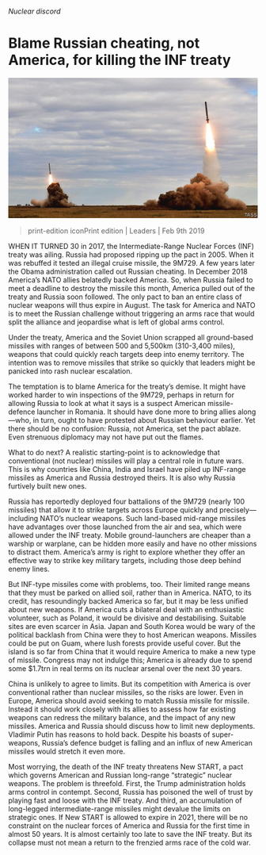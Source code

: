 ###### Nuclear discord

# Blame Russian cheating, not America, for killing the INF treaty 

![image](images/20190209_ldp002.jpg) 

> print-edition iconPrint edition | Leaders | Feb 9th 2019 

WHEN IT TURNED 30 in 2017, the Intermediate-Range Nuclear Forces (INF) treaty was ailing. Russia had proposed ripping up the pact in 2005. When it was rebuffed it tested an illegal cruise missile, the 9M729. A few years later the Obama administration called out Russian cheating. In December 2018 America’s NATO allies belatedly backed America. So, when Russia failed to meet a deadline to destroy the missile this month, America pulled out of the treaty and Russia soon followed. The only pact to ban an entire class of nuclear weapons will thus expire in August. The task for America and NATO is to meet the Russian challenge without triggering an arms race that would split the alliance and jeopardise what is left of global arms control. 

Under the treaty, America and the Soviet Union scrapped all ground-based missiles with ranges of between 500 and 5,500km (310-3,400 miles), weapons that could quickly reach targets deep into enemy territory. The intention was to remove missiles that strike so quickly that leaders might be panicked into rash nuclear escalation. 

The temptation is to blame America for the treaty’s demise. It might have worked harder to win inspections of the 9M729, perhaps in return for allowing Russia to look at what it says is a suspect American missile-defence launcher in Romania. It should have done more to bring allies along—who, in turn, ought to have protested about Russian behaviour earlier. Yet there should be no confusion: Russia, not America, set the pact ablaze. Even strenuous diplomacy may not have put out the flames. 

 

What to do next? A realistic starting-point is to acknowledge that conventional (not nuclear) missiles will play a central role in future wars. This is why countries like China, India and Israel have piled up INF-range missiles as America and Russia destroyed theirs. It is also why Russia furtively built new ones. 

Russia has reportedly deployed four battalions of the 9M729 (nearly 100 missiles) that allow it to strike targets across Europe quickly and precisely—including NATO’s nuclear weapons. Such land-based mid-range missiles have advantages over those launched from the air and sea, which were allowed under the INF treaty. Mobile ground-launchers are cheaper than a warship or warplane, can be hidden more easily and have no other missions to distract them. America’s army is right to explore whether they offer an effective way to strike key military targets, including those deep behind enemy lines. 

But INF-type missiles come with problems, too. Their limited range means that they must be parked on allied soil, rather than in America. NATO, to its credit, has resoundingly backed America so far, but it may be less unified about new weapons. If America cuts a bilateral deal with an enthusiastic volunteer, such as Poland, it would be divisive and destabilising. Suitable sites are even scarcer in Asia. Japan and South Korea would be wary of the political backlash from China were they to host American weapons. Missiles could be put on Guam, where lush forests provide useful cover. But the island is so far from China that it would require America to make a new type of missile. Congress may not indulge this; America is already due to spend some $1.7trn in real terms on its nuclear arsenal over the next 30 years. 

China is unlikely to agree to limits. But its competition with America is over conventional rather than nuclear missiles, so the risks are lower. Even in Europe, America should avoid seeking to match Russia missile for missile. Instead it should work closely with its allies to assess how far existing weapons can redress the military balance, and the impact of any new missiles. America and Russia should discuss how to limit new deployments. Vladimir Putin has reasons to hold back. Despite his boasts of super-weapons, Russia’s defence budget is falling and an influx of new American missiles would stretch it even more. 

Most worrying, the death of the INF treaty threatens New START, a pact which governs American and Russian long-range “strategic” nuclear weapons. The problem is threefold. First, the Trump administration holds arms control in contempt. Second, Russia has poisoned the well of trust by playing fast and loose with the INF treaty. And third, an accumulation of long-legged intermediate-range missiles might devalue the limits on strategic ones. If New START is allowed to expire in 2021, there will be no constraint on the nuclear forces of America and Russia for the first time in almost 50 years. It is almost certainly too late to save the INF treaty. But its collapse must not mean a return to the frenzied arms race of the cold war. 

